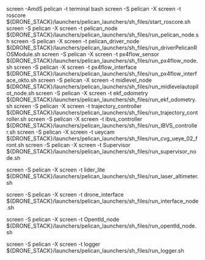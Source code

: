 screen -AmdS pelican -t terminal bash
screen -S pelican -X screen -t roscore                     ${DRONE_STACK}/launchers/pelican_launchers/sh_files/start_roscore.sh
screen -S pelican -X screen -t pelican_node                ${DRONE_STACK}/launchers/pelican_launchers/sh_files/run_pelican_node.sh
screen -S pelican -X screen -t pelican_driver_node         ${DRONE_STACK}/launchers/pelican_launchers/sh_files/run_driverPelicanROSModule.sh
screen -S pelican -X screen -t px4flow_sensor              ${DRONE_STACK}/launchers/pelican_launchers/sh_files/run_px4flow_node.sh
screen -S pelican -X screen -t px4flow_interface           ${DRONE_STACK}/launchers/pelican_launchers/sh_files/run_px4flow_interface_okto.sh
screen -S pelican -X screen -t midlevel_node               ${DRONE_STACK}/launchers/pelican_launchers/sh_files/run_midlevelautopilot_node.sh
screen -S pelican -X screen -t ekf_odometry                ${DRONE_STACK}/launchers/pelican_launchers/sh_files/run_ekf_odometry.sh
screen -S pelican -X screen -t trajectory_controller       ${DRONE_STACK}/launchers/pelican_launchers/sh_files/run_trajectory_controller.sh
screen -S pelican -X screen -t ibvs_controller             ${DRONE_STACK}/launchers/pelican_launchers/sh_files/run_IBVS_controller.sh
screen -S pelican -X screen -t ueycam		                   ${DRONE_STACK}/launchers/pelican_launchers/sh_files/run_cvg_ueye_02_front.sh
screen -S pelican -X screen -t Supervisor                  ${DRONE_STACK}/launchers/pelican_launchers/sh_files/run_supervisor_node.sh

screen -S pelican -X screen -t lider_lite                  ${DRONE_STACK}/launchers/pelican_launchers/sh_files/run_laser_altimeter.sh

screen -S pelican -X screen -t drone_interface             ${DRONE_STACK}/launchers/pelican_launchers/sh_files/run_interface_node.sh

screen -S pelican -X screen -t Opentld_node	               ${DRONE_STACK}/launchers/pelican_launchers/sh_files/run_opentld_node.sh

screen -S pelican -X screen -t logger                      ${DRONE_STACK}/launchers/pelican_launchers/sh_files/run_logger.sh


